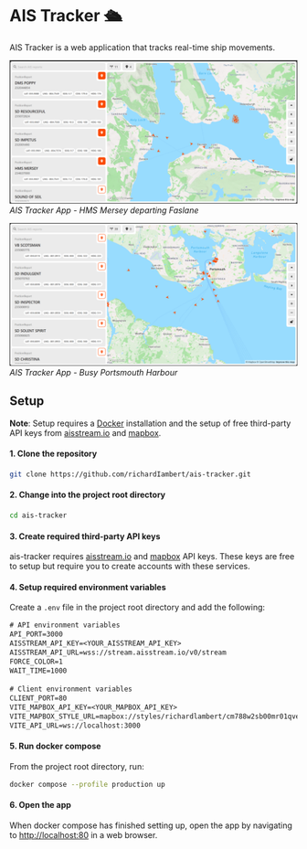 # AIS Tracker 🛳️

AIS Tracker is a web application that tracks real-time ship movements.

![ais-tracker-screenshot-0](./ais-tracker-screenshot-0.png)
_AIS Tracker App - HMS Mersey departing Faslane_

![ais-tracker-screenshot-1](./ais-tracker-screenshot-1.png)
_AIS Tracker App - Busy Portsmouth Harbour_

## Setup

**Note**: Setup requires a [Docker](https://docs.docker.com/get-started/introduction/get-docker-desktop/) installation and the setup of free third-party API keys from [aisstream.io](https://aisstream.io) and [mapbox](https://mapbox.com).

#### 1. Clone the repository

```bash
git clone https://github.com/richardIambert/ais-tracker.git
```

#### 2. Change into the project root directory

```bash
cd ais-tracker
```

#### 3. Create required third-party API keys

ais-tracker requires [aisstream.io](https://aisstream.io/apikeys) and [mapbox](https://console.mapbox.com/account/access-tokens) API keys. These keys are free to setup but require you to create accounts with these services.

#### 4. Setup required environment variables

Create a `.env` file in the project root directory and add the following:

```
# API environment variables
API_PORT=3000
AISSTREAM_API_KEY=<YOUR_AISSTREAM_API_KEY>
AISSTREAM_API_URL=wss://stream.aisstream.io/v0/stream
FORCE_COLOR=1
WAIT_TIME=1000

# Client environment variables
CLIENT_PORT=80
VITE_MAPBOX_API_KEY=<YOUR_MAPBOX_API_KEY>
VITE_MAPBOX_STYLE_URL=mapbox://styles/richardlambert/cm788w2sb00mr01qvesiycpqp
VITE_API_URL=ws://localhost:3000
```

#### 5. Run docker compose

From the project root directory, run:

```bash
docker compose --profile production up
```

#### 6. Open the app

When docker compose has finished setting up, open the app by navigating to [http://localhost:80](http://localhost:80) in a web browser.
